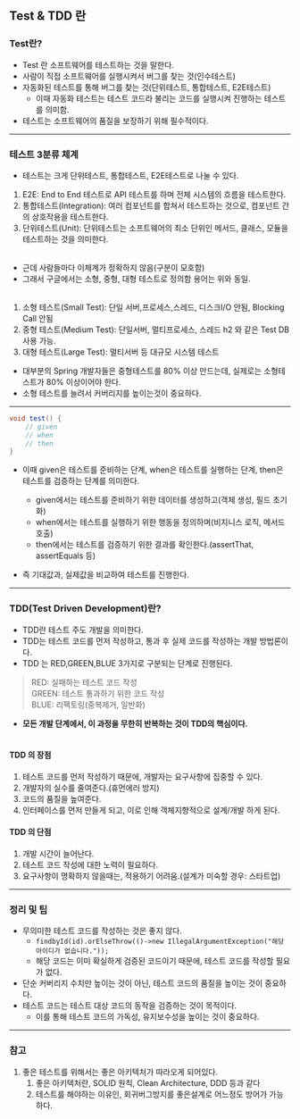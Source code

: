 ## Test & TDD 란

### Test란? 
- Test 란 소프트웨어를 테스트하는 것을 말한다.
- 사람이 직접 소프트웨어를 실행시켜서 버그를 찾는 것(인수테스트)
- 자동화된 테스트를 통해 버그를 찾는 것(단위테스트, 통합테스트, E2E테스트)
  - 이때 자동화 테스트는 테스트 코드라 불리는 코드를 실행시켜 진행하는 테스트를 의미함.
- 테스트는 소프트웨어의 품질을 보장하기 위해 필수적이다.
--- 
### 테스트 3분류 체계
- 테스트는 크게 단위테스트, 통합테스트, E2E테스트로 나눌 수 있다.
1. E2E: End to End 테스트로 API 테스트를 하며 전체 시스템의 흐름을 테스트한다.
2. 통합테스트(Integration): 여러 컴포넌트를 합쳐서 테스트하는 것으로, 컴포넌트 간의 상호작용을 테스트한다.
3. 단위테스트(Unit): 단위테스트는 소프트웨어의 최소 단위인 메서드, 클래스, 모듈을 테스트하는 것을 의미한다.
   <br/><br/>
* 근데 사람들마다 이체계가 정확하지 않음(구분이 모호함)
* 그래서 구글에서는 소형, 중형, 대형 테스트로 정의함 용어는 위와 동일.
<br/><br/>
1. 소형 테스트(Small Test): 단일 서버,프로세스,스레드, 디스크I/O 안됨, Blocking Call 안됨
2. 중형 테스트(Medium Test): 단일서버, 멀티프로세스, 스레드 h2 와 같은 Test DB 사용 가능.
3. 대형 테스트(Large Test): 멀티서버 등 대규모 시스템 테스트
* 대부분의 Spring 개발자들은 중형테스트를 80% 이상 만드는데, 실제로는 소형테스트가 80% 이상이어야 한다.
* 소형 테스트를 늘려서 커버리지를 높이는것이 중요하다.
---
```Java
void test() {
    // given
    // when
    // then
}
```
- 이때 given은 테스트를 준비하는 단계, when은 테스트를 실행하는 단계, then은 테스트를 검증하는 단계를 의미한다.
  - given에서는 테스트를 준비하기 위한 데이터를 생성하고(객체 생성, 필드 초기화)
  - when에서는 테스트를 실행하기 위한 행동을 정의하며(비지니스 로직, 메서드 호출)
  - then에서는 테스트를 검증하기 위한 결과를 확인한다.(assertThat, assertEquals 등)

- 즉 기대값과, 실제값을 비교하여 테스트를 진행한다.
---
### TDD(Test Driven Development)란?
- TDD란 테스트 주도 개발을 의미한다.
- TDD는 테스트 코드를 먼저 작성하고, 통과 후 실제 코드를 작성하는 개발 방법론이다.
- TDD 는 RED,GREEN,BLUE 3가지로 구분되는 단계로 진행된다.
> RED: 실패하는 테스트 코드 작성<br/>
> GREEN: 테스트 통과하기 위한 코드 작성<br/>
> BLUE: 리팩토링(중복제거, 일반화)<br/>

* **모든 개발 단계에서, 이 과정을 무한히 반복하는 것이 TDD의 핵심이다.**
  <br/><br/>

#### TDD 의 장점
1. 테스트 코드를 먼저 작성하기 때문에, 개발자는 요구사항에 집중할 수 있다.
2. 개발자의 실수를 줄여준다.(휴먼에러 방지)
3. 코드의 품질을 높여준다.
4. 인터페이스를 먼저 만들게 되고, 이로 인해 객체지향적으로 설계/개발 하게 된다.

#### TDD 의 단점
1. 개발 시간이 늘어난다.
2. 테스트 코드 작성에 대한 노력이 필요하다.
3. 요구사항이 명확하지 않을때는, 적용하기 어려움.(설계가 미숙할 경우: 스타트업)

---
### 정리 및 팁
* 무의미한 테스트 코드를 작성하는 것은 좋지 않다.
  * ``findbyId(id).orElseThrow(()->new IllegalArgumentException("해당 아이디가 없습니다."));``
  * 해당 코드는 이미 확실하게 검증된 코드이기 때문에, 테스트 코드를 작성할 필요가 없다.
* 단순 커버리지 수치만 높이는 것이 아닌, 테스트 코드의 품질을 높이는 것이 중요하다.
* 테스트 코드는 테스트 대상 코드의 동작을 검증하는 것이 목적이다.
  * 이를 통해 테스트 코드의 가독성, 유지보수성을 높이는 것이 중요하다.

--- 
### 참고 
1. 좋은 테스트를 위해서는 좋은 아키텍처가 따라오게 되어있다.
   1. 좋은 아키텍처란, SOLID 원칙, Clean Architecture, DDD 등과 같다
   2. 테스트를 해야하는 이유인, 회귀버그방지를 좋은설계로 어느정도 방어가 가능하다.